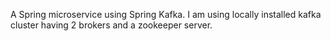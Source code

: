 A Spring microservice using Spring Kafka. I am using locally installed kafka cluster having 2 brokers and a zookeeper server.
